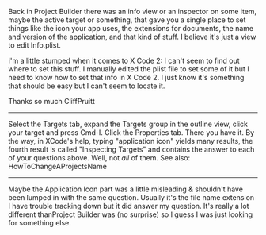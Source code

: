

Back in Project Builder there was an info view or an inspector on some item, maybe the active target or something, that gave you a single place to set things like the icon your app uses, the extensions for documents, the name and version of the application, and that kind of stuff.  I believe it's just a view to edit Info.plist.

I'm a little stumped when it comes to X Code 2: I can't seem to find out where to set this stuff.  I manually edited the plist file to set some of it but I need to know how to set that info in X Code 2.  I just know it's something that should be easy but I can't seem to locate it.

Thanks so much
CliffPruitt

----

Select the Targets tab, expand the Targets group in the outline view, click your target and press Cmd-I. Click the Properties tab. There you have it. By the way, in XCode's help, typing "application icon" yields many results, the fourth result is called "Inspecting Targets" and contains the answer to each of your questions above. Well, not *all* of them. See also: HowToChangeAProjectsName

----

Maybe the Application Icon part was a little misleading & shouldn't have been lumped in with the same question. Usually it's the file name extension I have trouble tracking down but it did answer my question. It's really a lot different thanProject Builder was (no surprise) so I guess I was just looking for something else.

